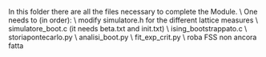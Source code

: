 In this folder there are all the files necessary to complete the Module.
\\
One needs to (in order):
\\
modify simulatore.h for the different lattice measures
\\
simulatore_boot.c (it needs beta.txt and init.txt)
\\
ising_bootstrappato.c
\\
storiapontecarlo.py
\\
analisi_boot.py
\\
fit_exp_crit.py
\\
roba FSS non ancora fatta
